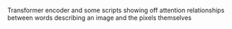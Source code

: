 Transformer encoder and some scripts showing off attention relationships between words describing an image and the pixels themselves
